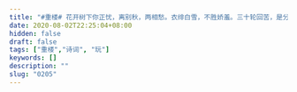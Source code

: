 ```yaml
---
title: "#重楼# 花开树下你正忧，离别秋，两相愁。衣绯白雪，不胜娇羞。三十轮回苦，是分时，悔未说。恍然十年月下烛，忘忧。清泪画月沟，伊人笑，心纠。"
date: 2020-08-02T22:25:04+08:00
hidden: false
draft: false
tags: ["重楼","诗词", "玩"]
keywords: []
description: ""
slug: "0205"
---
```


<!--more-->